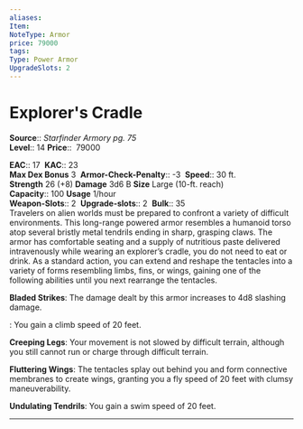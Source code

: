 ```yaml
---
aliases: 
Item:
NoteType: Armor
price: 79000
tags: 
Type: Power Armor
UpgradeSlots: 2
---
```


# Explorer's Cradle

**Source**:: _Starfinder Armory pg. 75_  
**Level**:: 14
**Price**::  79000  

**EAC**:: 17 
**KAC**:: 23  
**Max Dex Bonus** 3 
**Armor-Check-Penalty**:: -3 
**Speed**:: 30 ft.  
**Strength** 26 (+8) **Damage** 3d6 B **Size** Large (10-ft. reach)  
**Capacity**:: 100 **Usage** 1/hour  
**Weapon-Slots**:: 2 
**Upgrade-slots**:: 2 
**Bulk**:: 35  
Travelers on alien worlds must be prepared to confront a variety of difficult environments. This long-range powered armor resembles a humanoid torso atop several bristly metal tendrils ending in sharp, grasping claws. The armor has comfortable seating and a supply of nutritious paste delivered intravenously while wearing an explorer’s cradle, you do not need to eat or drink. As a standard action, you can extend and reshape the tentacles into a variety of forms resembling limbs, fins, or wings, gaining one of the following abilities until you next rearrange the tentacles.  
  
**Bladed Strikes**: The damage dealt by this armor increases to 4d8 slashing damage.  
  
: You gain a climb speed of 20 feet.  
  
**Creeping Legs**: Your movement is not slowed by difficult terrain, although you still cannot run or charge through difficult terrain.  
  
**Fluttering Wings**: The tentacles splay out behind you and form connective membranes to create wings, granting you a fly speed of 20 feet with clumsy maneuverability.  
  
**Undulating Tendrils**: You gain a swim speed of 20 feet.  
****
